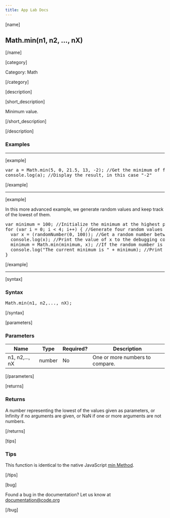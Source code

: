 ```yaml
---
title: App Lab Docs
---
```


[name]

## Math.min(n1, n2, ..., nX)

[/name]


[category]

Category: Math

[/category]

[description]

[short_description]

Minimum value.

[/short_description]

[/description]

### Examples
____________________________________________________

[example]

<pre>
var a = Math.min(5, 0, 21.5, 13, -2); //Get the minimum of five values and store it in variable a
console.log(a); //Display the result, in this case "-2"
</pre>

[/example]

____________________________________________________

[example]

In this more advanced example, we generate random values and keep track of the lowest of them.
<pre>
var minimum = 100; //Initialize the minimum at the highest possible value
for (var i = 0; i < 4; i++) { //Generate four random values
  var x = (randomNumber(0, 100)); //Get a random number between 0 and 100 and store it in variable x
  console.log(x); //Print the value of x to the debugging console
  minimum = Math.min(minimum, x); //If the random number is smaller than our current minimum, it's the new minimum
  console.log("The current minimum is " + minimum); //Print the value of minimum to the debugging console
}
</pre>


[/example]

____________________________________________________

[syntax]

### Syntax
<pre>
Math.min(n1, n2,..., nX);
</pre>

[/syntax]

[parameters]

### Parameters

| Name  | Type | Required? | Description |
|-----------------|------|-----------|-------------|
| n1, n2,..., nX | number | No | One or more numbers to compare.  |

[/parameters]

[returns]

### Returns
A number representing the lowest of the values given as parameters, or Infinity if no arguments are given, or NaN if one or more arguments are not numbers.

[/returns]

[tips]

### Tips
This function is identical to the native JavaScript [min Method](http://www.w3schools.com/jsref/jsref_min.asp).

[/tips]

[bug]

Found a bug in the documentation? Let us know at documentation@code.org

[/bug]
